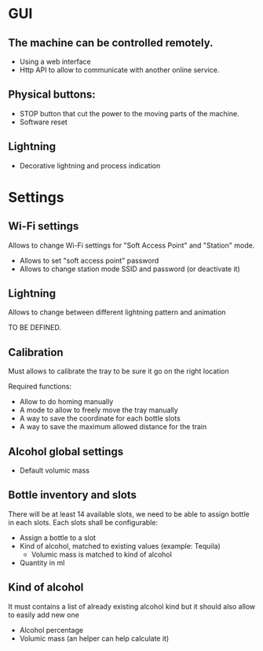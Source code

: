 # GUI

## The machine can be controlled remotely.

- Using a web interface 
- Http API to allow to communicate with another online service.

## Physical buttons:

- STOP button that cut the power to the moving parts of the machine.
- Software reset

## Lightning

- Decorative lightning and process indication

# Settings

## Wi-Fi settings

Allows to change Wi-Fi settings for "Soft Access Point" and "Station" mode.

- Allows to set "soft access point" password
- Allows to change station mode SSID and password (or deactivate it)

## Lightning

Allows to change between different lightning pattern and animation

TO BE DEFINED.

## Calibration

Must allows to calibrate the tray to be sure it go on the right location

Required functions:

- Allow to do homing manually
- A mode to allow to freely move the tray manually
- A way to save the coordinate for each bottle slots
- A way to save the maximum allowed distance for the train

## Alcohol global settings

- Default volumic mass

## Bottle inventory and slots

There will be at least 14 available slots, we need to be able to assign bottle in each slots.
Each slots shall be configurable:

- Assign a bottle to a slot
- Kind of alcohol, matched to existing values (example: Tequila)
    - Volumic mass is matched to kind of alcohol
- Quantity in ml

## Kind of alcohol

It must contains a list of already existing alcohol kind but it should also allow to easily add new one

- Alcohol percentage
- Volumic mass (an helper can help calculate it)




